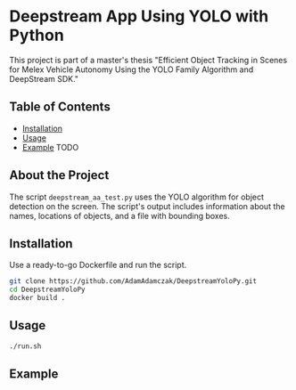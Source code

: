 # Deepstream App Using YOLO with Python
This project is part of a master's thesis "Efficient Object Tracking in Scenes for Melex Vehicle Autonomy Using the YOLO Family Algorithm and DeepStream SDK."

## Table of Contents

- [Installation](#installation)
- [Usage](#usage)
- [Example](#example) TODO

## About the Project

The script `deepstream_aa_test.py` uses the YOLO algorithm for object detection on the screen. The script's output includes information about the names, locations of objects, and a file with bounding boxes.

## Installation

Use a ready-to-go Dockerfile and run the script.

```bash
git clone https://github.com/AdamAdamczak/DeepstreamYoloPy.git
cd DeepstreamYoloPy
docker build .
````

## Usage
```bash
./run.sh
```

## Example

